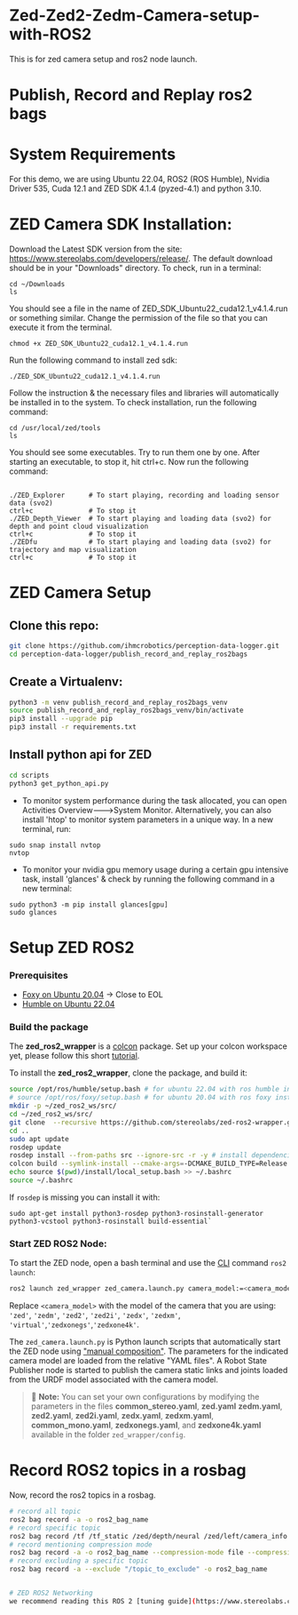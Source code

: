 # Zed-Zed2-Zedm-Camera-setup-with-ROS2
This is for zed camera setup and ros2 node launch.

# Publish, Record and Replay ros2 bags

# System Requirements
For this demo, we are using Ubuntu 22.04, ROS2 (ROS Humble), Nvidia Driver 535, Cuda 12.1 and ZED SDK 4.1.4 (pyzed-4.1) and python 3.10. 

# ZED Camera SDK Installation:
Download the Latest SDK version from the site: https://www.stereolabs.com/developers/release/.
The default download should be in your "Downloads" directory. To check, run in a terminal:
```
cd ~/Downloads
ls
```
You should see a file in the name of ZED_SDK_Ubuntu22_cuda12.1_v4.1.4.run or something similar. Change the permission of the file so that you can execute it from the terminal.
```
chmod +x ZED_SDK_Ubuntu22_cuda12.1_v4.1.4.run
```
Run the following command to install zed sdk:
```
./ZED_SDK_Ubuntu22_cuda12.1_v4.1.4.run
```
Follow the instruction & the necessary files and libraries will automatically be installed in to the system. To check installation, run the following command:
```
cd /usr/local/zed/tools
ls
```
You should see some executables. Try to run them one by one. After starting an executable, to stop it, hit ctrl+c. Now run the following command:
```

./ZED_Explorer      # To start playing, recording and loading sensor data (svo2)
ctrl+c              # To stop it
./ZED_Depth_Viewer  # To start playing and loading data (svo2) for depth and point cloud visualization
ctrl+c              # To stop it
./ZEDfu             # To start playing and loading data (svo2) for trajectory and map visualization
ctrl+c              # To stop it
```
# ZED Camera Setup
## Clone this repo:
```bash
git clone https://github.com/ihmcrobotics/perception-data-logger.git
cd perception-data-logger/publish_record_and_replay_ros2bags
```

## Create a Virtualenv:
```bash
python3 -m venv publish_record_and_replay_ros2bags_venv
source publish_record_and_replay_ros2bags_venv/bin/activate
pip3 install --upgrade pip
pip3 install -r requirements.txt
```

## Install python api for ZED
```bash
cd scripts
python3 get_python_api.py
```

- To monitor system performance during the task allocated, you can open Activities Overview--->System Monitor. Alternatively, you can also install 'htop' to monitor system parameters in a unique way. In a new terminal, run:
```
sudo snap install nvtop
nvtop
```
- To monitor your nvidia gpu memory usage during a certain gpu intensive task, install 'glances' & check by running the following command in a new terminal:
```
sudo python3 -m pip install glances[gpu]
sudo glances
```
# Setup ZED ROS2

### Prerequisites
  - [Foxy on Ubuntu 20.04](https://docs.ros.org/en/foxy/Installation/Linux-Install-Debians.html) -> Close to EOL
  - [Humble on Ubuntu 22.04](https://docs.ros.org/en/humble/Installation/Linux-Install-Debians.html)

### Build the package

The **zed_ros2_wrapper** is a [colcon](http://design.ros2.org/articles/build_tool.html) package. Set up your colcon workspace yet, please follow this short [tutorial](https://index.ros.org/doc/ros2/Tutorials/Colcon-Tutorial/).

To install the **zed_ros2_wrapper**, clone the package, and build it:

```bash
source /opt/ros/humble/setup.bash # for ubuntu 22.04 with ros humble installed
# source /opt/ros/foxy/setup.bash # for ubuntu 20.04 with ros foxy installed
mkdir -p ~/zed_ros2_ws/src/ 
cd ~/zed_ros2_ws/src/ 
git clone  --recursive https://github.com/stereolabs/zed-ros2-wrapper.git
cd ..
sudo apt update
rosdep update
rosdep install --from-paths src --ignore-src -r -y # install dependencies
colcon build --symlink-install --cmake-args=-DCMAKE_BUILD_TYPE=Release --parallel-workers $(nproc) 
echo source $(pwd)/install/local_setup.bash >> ~/.bashrc
source ~/.bashrc
```

If `rosdep` is missing you can install it with:
```
sudo apt-get install python3-rosdep python3-rosinstall-generator python3-vcstool python3-rosinstall build-essential`
```
### Start ZED ROS2 Node:

To start the ZED node, open a bash terminal and use the [CLI](https://index.ros.org/doc/ros2/Tutorials/Introspection-with-command-line-tools/) command `ros2 launch`:

```bash
ros2 launch zed_wrapper zed_camera.launch.py camera_model:=<camera_model>
```

Replace `<camera_model>` with the model of the camera that you are using: `'zed'`, `'zedm'`, `'zed2'`, `'zed2i'`, `'zedx'`, `'zedxm'`, `'virtual'`,`'zedxonegs'`,`'zedxone4k'`.

The `zed_camera.launch.py` is Python launch scripts that automatically start the ZED node using ["manual composition"](https://index.ros.org/doc/ros2/Tutorials/Composition/). The parameters for the indicated camera model are loaded from the relative "YAML files". A Robot State Publisher node is started to publish the camera static links and joints loaded from the URDF model associated with the camera model.

> :pushpin: **Note:** You can set your own configurations by modifying the parameters in the files **common_stereo.yaml**, **zed.yaml** **zedm.yaml**, **zed2.yaml**, **zed2i.yaml**, **zedx.yaml**, **zedxm.yaml**, **common_mono.yaml**, **zedxonegs.yaml**, and **zedxone4k.yaml**  available in the folder `zed_wrapper/config`.

# Record ROS2 topics in a rosbag
Now, record the ros2 topics in a rosbag.
```bash
# record all topic
ros2 bag record -a -o ros2_bag_name
# record specific topic
ros2 bag record /tf /tf_static /zed/depth/neural /zed/left/camera_info /zed/left/image_raw /zed/pointcloud /zed/pose /zed/right/camera_info /zed/right/image_raw  -o ros2_bag_name
# record mentioning compression mode
ros2 bag record -a -o ros2_bag_name --compression-mode file --compression-format zstd 
# record excluding a specific topic
ros2 bag record -a --exclude "/topic_to_exclude" -o ros2_bag_name


# ZED ROS2 Networking
we recommend reading this ROS 2 [tuning guide](https://www.stereolabs.com/docs/ros2/150_dds_and_network_tuning) to improve the ROS 2 experience with ZED.


